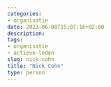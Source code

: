 ```yaml
---
categories:
- organisatie
date: 2023-06-08T15:07:16+02:00
description:
tags:
- organisatie
- actieve-leden
slug: nick-cohn
title: "Nick Cohn"
type: person
---
```



